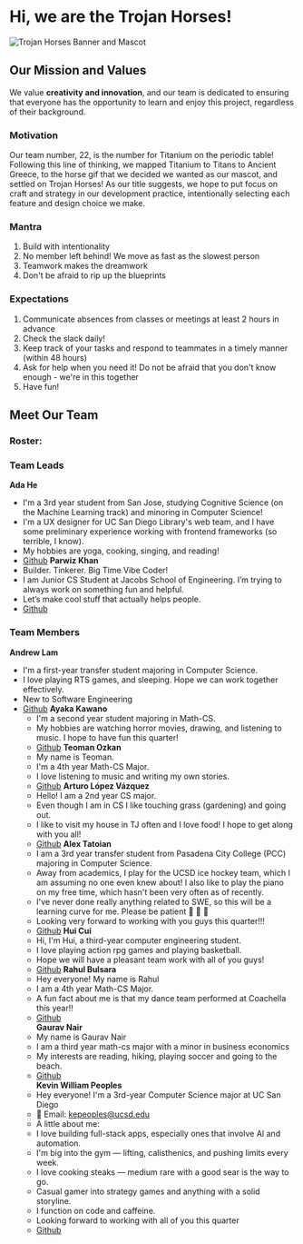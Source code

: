 
# **Hi, we are the Trojan Horses!**

![Trojan Horses Banner and Mascot](https://github.com/user-attachments/assets/90664302-42ef-4928-97c9-302b67a001d6)

## **Our Mission and Values**
We value **creativity and innovation**, and our team is dedicated to ensuring that everyone has the opportunity to learn and enjoy this project, regardless of their background.

### Motivation
Our team number, 22, is the number for Titanium on the periodic table! Following this line of thinking, we mapped Titanium to Titans to Ancient Greece, to the horse gif that we decided we wanted as our mascot, and settled on Trojan Horses! As our title suggests, we hope to put focus on craft and strategy in our development practice, intentionally selecting each feature and design choice we make.  

### Mantra
1. Build with intentionality
2. No member left behind! We move as fast as the slowest person
3. Teamwork makes the dreamwork
4. Don't be afraid to rip up the blueprints  

### Expectations
1. Communicate absences from classes or meetings at least 2 hours in advance
2. Check the slack daily!
3. Keep track of your tasks and respond to teammates in a timely manner (within 48 hours)
4. Ask for help when you need it! Do not be afraid that you don't know enough - we're in this together
5. Have fun!


## **Meet Our Team**


### Roster:
### **Team Leads**
  **Ada He**
  - I'm a 3rd year student from San Jose, studying Cognitive Science (on the Machine Learning track) and minoring in Computer Science!
  - I'm a UX designer for UC San Diego Library's web team, and I have some preliminary experience working with frontend frameworks (so terrible, I know).
  - My hobbies are yoga, cooking, singing, and reading!
  - [Github](https://github.com/adahe8)
**Parwiz Khan**
  - Builder. Tinkerer. Big Time Vibe Coder!
  - I am Junior CS Student at Jacobs School of Engineering. I’m trying to always work on something fun and helpful.
  - Let’s make cool stuff that actually helps people.
  - [Github](https://github.com/parrwiz) 
### **Team Members**
  **Andrew Lam**
  - I'm a first-year transfer student majoring in Computer Science.
  - I love playing RTS games, and sleeping. Hope we can work together effectively.
  -  New to Software Engineering
  - [Github](https://github.com/anl139)
  **Ayaka Kawano**
    - I'm a second year student majoring in Math-CS.
    - My hobbies are watching horror movies, drawing, and listening to music. I hope to have fun this quarter!
    - [Github](https://github.com/ayakak172)
  **Teoman Ozkan**
    -   My name is Teoman.
    -   I'm a 4th year Math-CS Major.
    -   I love listening to music and writing my own stories.
    -   [Github](https://github.com/teopotter64)
  **Arturo López Vázquez**
    -   Hello! I am a 2nd year CS major.
    -   Even though I am in CS I like touching grass (gardening) and going out.
    -   I like to visit my house in TJ often and I love food! I hope to get along with you all!
    -   [Github](https://github.com/Arblade555)
  **Alex Tatoian**
    -  I am a 3rd year transfer student from Pasadena City College (PCC) majoring in Computer Science.
    -  Away from academics, I play for the UCSD ice hockey team, which I am assuming no one even knew about! I also like to play the piano on my free time, which hasn't been very often as of recently.
    - I've never done really anything related to SWE, so this will be a learning curve for me. Please be patient 🙏 🙏 🙏
    - Looking very forward to working with you guys this quarter!!!
    - [Github](https://github.com/Gcat42)
  **Hui Cui**
    -   Hi, I'm Hui, a third-year computer engineering student.
    -   I love playing action rpg games and playing basketball.
    -   Hope we will have a pleasant team work with all of you guys!
    -   [Github](https://github.com/Bathui)
  **Rahul Bulsara**
    -   Hey everyone! My name is Rahul
    -   I am a 4th year Math-CS Major.
    -   A fun fact about me is that my dance team performed at Coachella this year!!
    -   [Github](https://github.com/rabulsara02)  
  **Gaurav Nair**
    -   My name is Gaurav Nair
    -   I am a third year math-cs major with a minor in business economics
    -   My interests are reading, hiking, playing soccer and going to the beach.
    -   [Github](https://github.com/gauravn17)  
  **Kevin William Peoples**
    -   Hey everyone! I'm a 3rd-year Computer Science major at UC San Diego
      -   📧 Email: kepeoples@ucsd.edu
    -   A little about me:
      -   I love building full-stack apps, especially ones that involve AI and automation.
      -   I'm big into the gym — lifting, calisthenics, and pushing limits every week.
      -   I love cooking steaks — medium rare with a good sear is the way to go.
      -   Casual gamer into strategy games and anything with a solid storyline.
      -   I function on code and caffeine.
      -   Looking forward to working with all of you this quarter
    -  [Github](https://github.com/kepeoples)    
